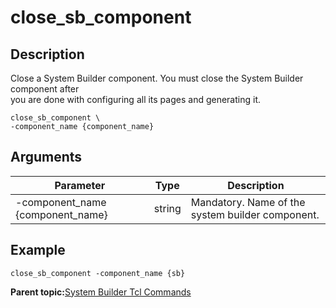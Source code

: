 # close\_sb\_component

## Description

Close a System Builder component. You must close the System Builder component after<br /> you are done with configuring all its pages and generating it.

```
close_sb_component \
-component_name {component_name}

```

## Arguments

|Parameter|Type|Description|
|---------|----|-----------|
|-component\_name \{component\_name\}|string|Mandatory. Name of the system builder component.|

## Example

```
close_sb_component -component_name {sb}
```

**Parent topic:**[System Builder Tcl Commands](GUID-D8832000-73FB-42DC-860F-FF30F05EE075.md)

